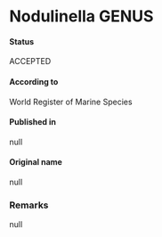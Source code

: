 Nodulinella GENUS
=======

#### Status
ACCEPTED

#### According to
World Register of Marine Species

#### Published in
null

#### Original name
null

### Remarks
null
